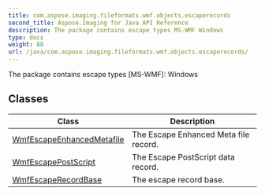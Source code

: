 ```yaml
---
title: com.aspose.imaging.fileformats.wmf.objects.escaperecords
second_title: Aspose.Imaging for Java API Reference
description: The package contains escape types MS-WMF Windows
type: docs
weight: 88
url: /java/com.aspose.imaging.fileformats.wmf.objects.escaperecords/
---
```


The package contains escape types [MS-WMF]: Windows


## Classes

| Class | Description |
| --- | --- |
| [WmfEscapeEnhancedMetafile](../com.aspose.imaging.fileformats.wmf.objects.escaperecords/wmfescapeenhancedmetafile) | The Escape Enhanced Meta file record. |
| [WmfEscapePostScript](../com.aspose.imaging.fileformats.wmf.objects.escaperecords/wmfescapepostscript) | The Escape PostScript data record. |
| [WmfEscapeRecordBase](../com.aspose.imaging.fileformats.wmf.objects.escaperecords/wmfescaperecordbase) | The escape record base. |
